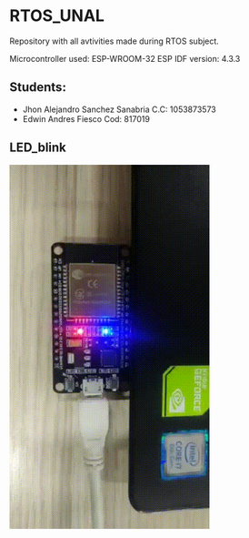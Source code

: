 # RTOS_UNAL

Repository with all avtivities made during RTOS subject.

Microcontroller used: ESP-WROOM-32
ESP IDF version: 4.3.3

## Students: 

* Jhon Alejandro Sanchez Sanabria C.C: 1053873573
* Edwin Andres Fiesco Cod: 817019

## LED_blink

![ESP_32 LED blink using GPIO 2](Images/ESP.gif)

